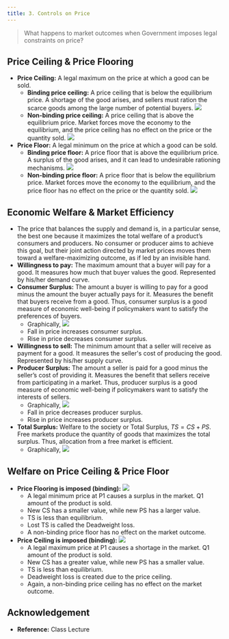 ```yaml
---
title: 3. Controls on Price
---
```


> What happens to market outcomes when Government imposes legal constraints on price?

## Price Ceiling & Price Flooring

- **Price Ceiling:** A legal maximum on the price at which a good can be sold.
  - **Binding price ceiling:** A price ceiling that is below the equilibrium price. A shortage of the good arises, and sellers must ration the scarce goods among the large number of potential buyers.
    ![](./img/binding-price-ceiling.png)
  - **Non-binding price ceiling:** A price ceiling that is above the equilibrium price. Market forces move the economy to the equilibrium, and the price ceiling has no effect on the price or the quantity sold.
    ![](./img/non-binding-price-ceiling.png)
- **Price Floor:** A legal minimum on the price at which a good can be sold.
  - **Binding price floor:** A price floor that is above the equilibrium price. A surplus of the good arises, and it can lead to undesirable rationing mechanisms.
    ![](./img/binding-price-floor.png)
  - **Non-binding price floor:** A price floor that is below the equilibrium price. Market forces move the economy to the equilibrium, and the price floor has no effect on the price or the quantity sold.
    ![](./img/non-binding-price-floor.png)

## Economic Welfare & Market Efficiency

- The price that balances the supply and demand is, in a particular sense, the best one because it maximizes the total welfare of a product’s consumers and producers. No consumer or producer aims to achieve this goal, but their joint action directed by market prices moves them toward a welfare-maximizing outcome, as if led by an invisible hand.
- **Willingness to pay:** The maximum amount that a buyer will pay for a good. It measures how much that buyer values the good. Represented by his/her demand curve.
- **Consumer Surplus:** The amount a buyer is willing to pay for a good minus the amount the buyer actually pays for it. Measures the benefit that buyers receive from a good. Thus, consumer surplus is a good measure of economic well-being if policymakers want to satisfy the preferences of buyers.
  - Graphically,
    ![](./img/consumer-surplus.png)
  - Fall in price increases consumer surplus.
  - Rise in price decreases consumer surplus.
- **Willingness to sell:** The minimum amount that a seller will receive as payment for a good. It measures the seller's cost of producing the good. Represented by his/her supply curve.
- **Producer Surplus:** The amount a seller is paid for a good minus the seller’s cost of providing it. Measures the benefit that sellers receive from participating in a market. Thus, producer surplus is a good measure of economic well-being if policymakers want to satisfy the interests of sellers.
  - Graphically,
    ![](./img/producer-surplus.png)
  - Fall in price decreases producer surplus.
  - Rise in price increases producer surplus.
- **Total Surplus:** Welfare to the society or Total Surplus, $TS = CS+PS$. Free markets produce the quantity of goods that maximizes the total surplus. Thus, allocation from a free market is efficient.
  - Graphically,
    ![](./img/total-surplus.png)

## Welfare on Price Ceiling & Price Floor

- **Price Flooring is imposed (binding):**
  ![](./img/price-flooring-welfare.png)
  - A legal minimum price at P1 causes a surplus in the market. Q1 amount of the product is sold.
  - New CS has a smaller value, while new PS has a larger value.
  - TS is less than equilibrium.
  - Lost TS is called the Deadweight loss.
  - A non-binding price floor has no effect on the market outcome.
- **Price Ceiling is imposed (binding):**
  ![](./img/price-ceiling-welfare.png)
  - A legal maximum price at P1 causes a shortage in the
    market. Q1 amount of the product is sold.
  - New CS has a greater value, while new PS has a smaller value.
  - TS is less than equilibrium.
  - Deadweight loss is created due to the price ceiling.
  - Again, a non-binding price ceiling has no effect on the market outcome.

## Acknowledgement

- **Reference:** Class Lecture
